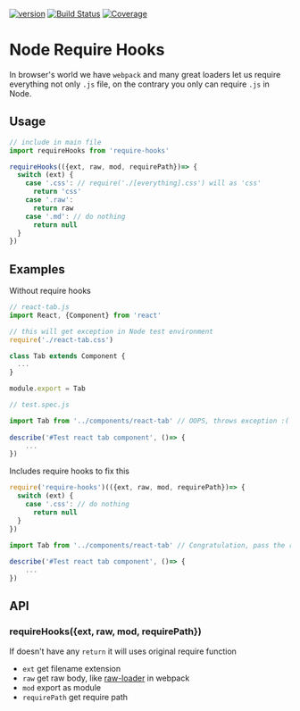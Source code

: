 [![version](https://img.shields.io/npm/v/rwu823/require-hooks.svg?label=version)](https://www.npmjs.org/package/rwu823/require-hooks) [![Build Status](https://img.shields.io/travis/rwu823/require-hooks.svg?branch=master)](https://travis-ci.org/rwu823/require-hooks) [![Coverage](https://img.shields.io/coveralls/rwu823/require-hooks.svg)](https://coveralls.io/github/rwu823/require-hooks)

# Node Require Hooks

In browser's world we have `webpack` and many great loaders let us require everything not only `.js` file,  on the contrary you only can require `.js` in Node.



## Usage

```javascript
// include in main file
import requireHooks from 'require-hooks'

requireHooks(({ext, raw, mod, requirePath})=> {
  switch (ext) {
    case '.css': // require('./[everything].css') will as 'css'
      return 'css'
    case '.raw':
      return raw
    case '.md': // do nothing
      return null
  }
})
```



## Examples

Without require hooks

```javascript
// react-tab.js
import React, {Component} from 'react'

// this will get exception in Node test environment
require('./react-tab.css') 

class Tab extends Component {
  ...
}

module.export = Tab
```



```javascript
// test.spec.js

import Tab from '../components/react-tab' // OOPS, throws exception :(
  
describe('#Test react tab component', ()=> {
	...
})
```



Includes require hooks to fix this

```javascript
require('require-hooks')(({ext, raw, mod, requirePath})=> {
  switch (ext) {
    case '.css': // do nothing
      return null
  }
})

import Tab from '../components/react-tab' // Congratulation, pass the require :)    
               
describe('#Test react tab component', ()=> {
	...
})
```



## API

### requireHooks({ext, raw, mod, requirePath})

If doesn't have any `return` it will uses original require function

- `ext` get filename extension
- `raw` get raw body, like [raw-loader](https://github.com/webpack/raw-loader) in webpack
- `mod`  export as module
- `requirePath` get require path

###  
